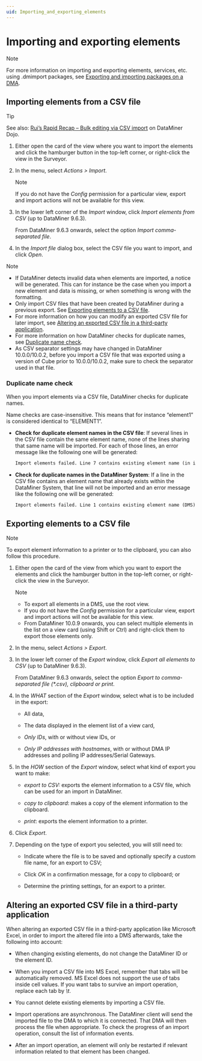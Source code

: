 ```yaml
---
uid: Importing_and_exporting_elements
---
```


# Importing and exporting elements

> [!NOTE]
> For more information on importing and exporting elements, services, etc. using .dmimport packages, see [Exporting and importing packages on a DMA](xref:Exporting_and_importing_packages_on_a_DMA).

## Importing elements from a CSV file

> [!TIP]
> See also: [Rui’s Rapid Recap – Bulk editing via CSV import](https://community.dataminer.services/video/ruis-rapid-recap-bulk-editing-via-csv-import/) on DataMiner Dojo.

1. Either open the card of the view where you want to import the elements and click the hamburger button in the top-left corner, or right-click the view in the Surveyor.

1. In the menu, select *Actions \> Import*.

   > [!NOTE]
   > If you do not have the *Config* permission for a particular view, export and import actions will not be available for this view.

1. In the lower left corner of the *Import* window, click *Import elements from CSV* (up to DataMiner 9.6.3).

   From DataMiner 9.6.3 onwards, select the option *Import comma-separated file*.

1. In the *Import file* dialog box, select the CSV file you want to import, and click *Open*.

> [!NOTE]
>
> - If DataMiner detects invalid data when elements are imported, a notice will be generated. This can for instance be the case when you import a new element and data is missing, or when something is wrong with the formatting.
> - Only import CSV files that have been created by DataMiner during a previous export. See [Exporting elements to a CSV file](#exporting-elements-to-a-csv-file).
> - For more information on how you can modify an exported CSV file for later import, see [Altering an exported CSV file in a third-party application](#altering-an-exported-csv-file-in-a-third-party-application).
> - For more information on how DataMiner checks for duplicate names, see [Duplicate name check](#duplicate-name-check).
> - As CSV separator settings may have changed in DataMiner 10.0.0/10.0.2, before you import a CSV file that was exported using a version of Cube prior to 10.0.0/10.0.2, make sure to check the separator used in that file.

### Duplicate name check

When you import elements via a CSV file, DataMiner checks for duplicate names.

Name checks are case-insensitive. This means that for instance “element1” is considered identical to “ELEMENT1”.

- **Check for duplicate element names in the CSV file**: If several lines in the CSV file contain the same element name, none of the lines sharing that same name will be imported. For each of those lines, an error message like the following one will be generated:

  ```txt
  Import elements failed. Line 7 contains existing element name (in import file).(MyElementName)
  ```

- **Check for duplicate names in the DataMiner System**: If a line in the CSV file contains an element name that already exists within the DataMiner System, that line will not be imported and an error message like the following one will be generated:

  ```txt
  Import elements failed. Line 1 contains existing element name (DMS). (MyElementName)
  ```

## Exporting elements to a CSV file

> [!NOTE]
> To export element information to a printer or to the clipboard, you can also follow this procedure.

1. Either open the card of the view from which you want to export the elements and click the hamburger button in the top-left corner, or right-click the view in the Surveyor.

   > [!NOTE]
   >
   > - To export all elements in a DMS, use the root view.
   > - If you do not have the *Config* permission for a particular view, export and import actions will not be available for this view.
   > - From DataMiner 10.0.9 onwards, you can select multiple elements in the list on a view card (using Shift or Ctrl) and right-click them to export those elements only.

1. In the menu, select *Actions \> Export*.

1. In the lower left corner of the *Export* window, click *Export all elements to CSV* (up to DataMiner 9.6.3).

   From DataMiner 9.6.3 onwards, select the option *Export to comma-separated file (\*.csv), clipboard or print*.

1. In the *WHAT* section of the *Export* window, select what is to be included in the export:

   - All data,

   - The data displayed in the element list of a view card,

   - *Only IDs*, with or without view IDs, or

   - *Only IP addresses with hostnames*, with or without DMA IP addresses and polling IP addresses/Serial Gateways.

1. In the *HOW* section of the *Export* window, select what kind of export you want to make:

   - *export to CSV:* exports the element information to a CSV file, which can be used for an import in DataMiner.

   - *copy to clipboard*: makes a copy of the element information to the clipboard.

   - *print*: exports the element information to a printer.

1. Click *Export*.

1. Depending on the type of export you selected, you will still need to:

   - Indicate where the file is to be saved and optionally specify a custom file name, for an export to CSV;

   - Click *OK* in a confirmation message, for a copy to clipboard; or

   - Determine the printing settings, for an export to a printer.

## Altering an exported CSV file in a third-party application

When altering an exported CSV file in a third-party application like Microsoft Excel, in order to import the altered file into a DMS afterwards, take the following into account:

- When changing existing elements, do not change the DataMiner ID or the element ID.

- When you import a CSV file into MS Excel, remember that tabs will be automatically removed. MS Excel does not support the use of tabs inside cell values. If you want tabs to survive an import operation, replace each tab by *\\t*.

- You cannot delete existing elements by importing a CSV file.

- Import operations are asynchronous. The DataMiner client will send the imported file to the DMA to which it is connected. That DMA will then process the file when appropriate. To check the progress of an import operation, consult the list of information events.

- After an import operation, an element will only be restarted if relevant information related to that element has been changed.
